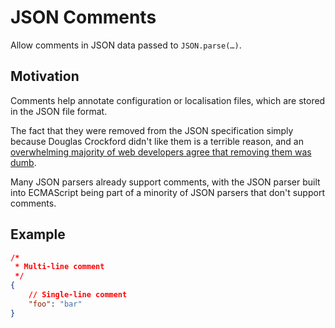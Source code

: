 JSON Comments
=============

Allow comments in JSON data passed to `JSON.parse(…)`.

## Motivation

Comments help annotate configuration or localisation files,
which are stored in the JSON file format.

The fact that they were removed from the JSON specification
simply because Douglas Crockford didn't like them is a terrible
reason, and an [overwhelming majority of web developers agree
that removing them was dumb](https://redd.it/4v6chu).

Many JSON parsers already support comments, with the JSON parser
built into ECMAScript being part of a minority of JSON parsers
that don't support comments.

## Example

```json
/*
 * Multi-line comment
 */
{
	// Single-line comment
	"foo": "bar"
}
```
